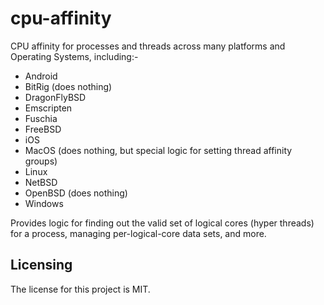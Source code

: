 # cpu-affinity

CPU affinity for processes and threads across many platforms and Operating Systems, including:-

* Android
* BitRig (does nothing)
* DragonFlyBSD
* Emscripten
* Fuschia
* FreeBSD
* iOS
* MacOS (does nothing, but special logic for setting thread affinity groups)
* Linux
* NetBSD
* OpenBSD (does nothing)
* Windows

Provides logic for finding out the valid set of logical cores (hyper threads) for a process, managing per-logical-core data sets, and more.


## Licensing

The license for this project is MIT.
